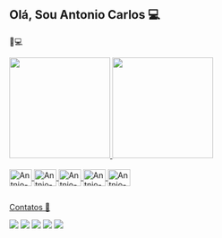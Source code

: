## Olá, Sou Antonio Carlos :computer:
  📘💻
  <div>
    <a href="https://github.com/antoniocarlosrs">
    <img height="180em" src="https://github-readme-stats.vercel.app/api?username=antoniocarlosrs&show_icons=true&theme=radical"/>
    <img height="180em" src="https://github-readme-stats.vercel.app/api/top-langs/?username=antoniocarlosrs&layout=compact&theme=radical"/>
  </div>

  <div stule="display: inline_block"><br>
    <img align="center" alt="Antnio-JS" height="30" width="40" src="https://cdn.jsdelivr.net/gh/devicons/devicon@latest/icons/html5/html5-original.svg" />
    <img align="center" alt="Antnio-JS" height="30" width="40" src="https://cdn.jsdelivr.net/gh/devicons/devicon@latest/icons/css3/css3-original.svg" />         
    <img align="center" alt="Antnio-JS" height="30" width="40" src="https://cdn.jsdelivr.net/gh/devicons/devicon@latest/icons/javascript/javascript-original.svg" />
    <img align="center" alt="Antnio-JS" height="30" width="40" src="https://cdn.jsdelivr.net/gh/devicons/devicon@latest/icons/react/react-original.svg" />     
    <img align="center" alt="Antnio-JS" height="30" width="40" src="https://cdn.jsdelivr.net/gh/devicons/devicon@latest/icons/nodejs/nodejs-original.svg" />      
  </div>

  ##

  Contatos 📱<br>

  <div>
    <a href="https://www.linkedin.com/in/antoniocarlos-dev/" target="_blank"><img src="https://img.shields.io/badge/LinkedIn-0077B5?style=for-the-badge&logo=linkedin&logoColor=white" target="_blanck"></a>
    <a href="https://www.instagram.com/tonyrl_rl?igsh=MTU4bjdtb29reHh0Yg==" target="_blank"><img src="https://img.shields.io/badge/Instagram-E4405F?style=for-the-badge&logo=instagram&logoColor=white"></a>
    <a href="" target="_blank"><img src="https://img.shields.io/badge/Discord-7289DA?style=for-the-badge&logo=discord&logoColor=white" target="_blanck"></a>
    <a href="mailton:antoniocarlosrs.dev@gmail.com" target="_blank"><img src="https://img.shields.io/badge/Gmail-D14836?style=for-the-badge&logo=gmail&logoColor=white" target="_blanck"></a>
    <a href="mailton:antoniocarlosrs.dev@gmail.com" target="_blank"><img src="https://img.shields.io/badge/WhatsApp-25D366?style=for-the-badge&logo=whatsapp&logoColor=white" target="_blanck"></a>
  </div>
